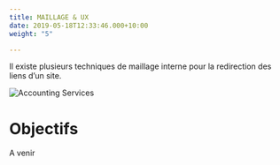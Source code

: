 ```yaml
---
title: MAILLAGE & UX
date: 2019-05-18T12:33:46.000+10:00
weight: "5"

---
```

Il existe plusieurs techniques de maillage interne pour la redirection des liens d’un site.

![Accounting Services](/images/austin-distel-nGc5RT2HmF0-unsplash.jpg)

# Objectifs

A venir
